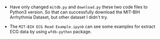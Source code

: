 

+ Have only changed `mitdb.py` and `download.py` these two code files to Python3 version. So that can successfully download the MIT-BIH Arrhythmia Dataset, but other dataset I didn't try.

+ The `MIT-BIH ECG Read Example.ipynb` can see some examples for extract ECG data by using `wfdb-python` package.
